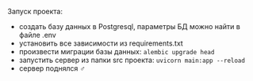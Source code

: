 Запуск проекта:

- создать базу данных в Postgresql, параметры БД можно найти в файле .env
- установить все зависимости из requirements.txt
- произвести миграции базы данных:
`alembic upgrade head`
- запустить сервер из папки src проекта:
`uvicorn main:app --reload`
- сервер поднялся ♂




